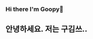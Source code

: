 ### Hi there I'm Goopy👋

## 안녕하세요. 저는 구김쓰..

<!--
**GUGGIM/GUGGIM** is a ✨ _special_ ✨ repository because its `README.md` (this file) appears on your GitHub profile.

Here are some ideas to get you started:

안녕쓰..?

- 🔭 I’m currently working on ...
- 🌱 I’m currently learning ...
- 👯 I’m looking to collaborate on ...
- 🤔 I’m looking for help with ...
- 💬 Ask me about ...
- 📫 How to reach me: ...
- 😄 Pronouns: ...
- ⚡ Fun fact: ...
-->
